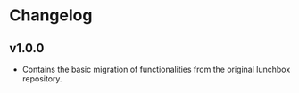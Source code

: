 # Changelog

## v1.0.0

- Contains the basic migration of functionalities from the original lunchbox
  repository.
